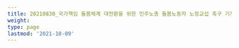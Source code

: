```yaml
---
title: 20210830_국가책임 돌봄체계 대전환을 위한 민주노총 돌봄노동자 노정교섭 촉구 기자회견
weight: 
type: page
lastmod: '2021-10-09'
---
```

